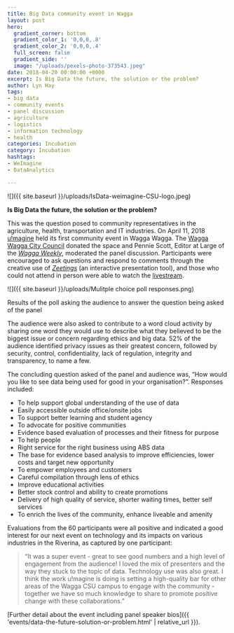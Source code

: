 ```yaml
---
title: Big Data community event in Wagga
layout: post
hero:
  gradient_corner: bottom
  gradient_color_1: '0,0,0,.8'
  gradient_color_2: '0,0,0,.4'
  full_screen: false
  gradient_side: ''
  image: "/uploads/pexels-photo-373543.jpeg"
date: 2018-04-20 00:00:00 +0000
excerpt: Is Big Data the future, the solution or the problem?
author: Lyn Hay
tags:
- big data
- community events
- panel discussion
- agriculture
- logistics
- information technology
- health
categories: Incubation
category: Incubation
hashtags:
- WeImagine
- DataAnalytics

---
```

![]({{ site.baseurl }}/uploads/IsData-weimagine-CSU-logo.jpeg)

**Is Big Data the future, the solution or the problem?**

This was the question posed to community representatives in the agriculture, health, transportation and IT industries. On April 11, 2018 [u!magine](http://uimagine.edu.au/ "Visit u!magine website") held its first community event in Wagga Wagga. The [Wagga Wagga City Council](https://www.wagga.nsw.gov.au/ "WWCC") donated the space and Pennie Scott, Editor at Large of the [_Wagga Weekly_](https://www.yourlocalwaggaweekly.com.au/ "Wagga Weekly"), moderated the panel discussion. Participants were encouraged to ask questions and respond to comments through the creative use of [_Zeetings_](https://www.zeetings.com/ "Find out about Zeetings") (an interactive presentation tool), and those who could not attend in person were able to watch the [livestream](https://livestream.com/uimagine/data-community "View community event on Livestream").

![]({{ site.baseurl }}/uploads/Mulitple choice poll responses.png)

Results of the poll asking the audience to answer the question being asked of the panel

The audience were also asked to contribute to a word cloud activity by sharing one word they would use to describe what they believed to be the biggest issue or concern regarding ethics and big data. 52% of the audience identified privacy issues as their greatest concern, followed by security, control, confidentiality, lack of regulation, integrity and transparency, to name a few.

The concluding question asked of the panel and audience was, “How would you like to see data being used for good in your organisation?”. Responses included:

* To help support global understanding of the use of data
* Easily accessible outside office/onsite jobs
* To support better learning and student agency
* To advocate for positive communities
* Evidence based evaluation of processes and their fitness for purpose
* To help people
* Right service for the right business using ABS data
* The base for evidence based analysis to improve efficiencies, lower costs and target new opportunity
* To empower employees and customers
* Careful compilation through lens of ethics
* Improve educational activities
* Better stock control and ability to create promotions
* Delivery of high quality of service, shorter waiting times, better self services
* To enrich the lives of the community, enhance liveable and amenity

Evaluations from the 60 participants were all positive and indicated a good interest for our next event on technology and its impacts on various industries in the Riverina, as captured by one participant:

> “It was a super event - great to see good numbers and a high level of engagement from the audience! I loved the mix of presenters and the way they stuck to the topic of data. Technology use was also great. I think the work u!magine is doing is setting a high-quality bar for other areas of the Wagga CSU campus to engage with the community - together we have so much knowledge to share to promote positive change with these collaborations.”

[Further detail about the event including panel speaker bios]({{ 'events/data-the-future-solution-or-problem.html' | relative_url }}).